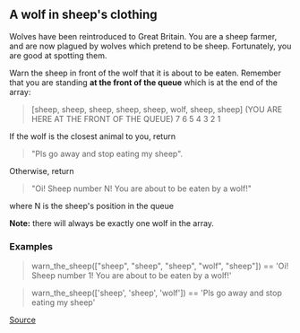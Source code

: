 ## A wolf in sheep's clothing

Wolves have been reintroduced to Great Britain. You are a sheep farmer, and are now plagued by wolves which pretend to be sheep. Fortunately, you are good at spotting them.

Warn the sheep in front of the wolf that it is about to be eaten. Remember that you are standing **at the front of the queue** which is at the end of the array:

> [sheep, sheep, sheep, sheep, sheep, wolf, sheep, sheep]      (YOU ARE HERE AT THE FRONT OF THE QUEUE)
>   7      6      5      4      3            2      1

If the wolf is the closest animal to you, return

> "Pls go away and stop eating my sheep". 

Otherwise, return

> "Oi! Sheep number N! You are about to be eaten by a wolf!" 

where N is the sheep's position in the queue

**Note:** there will always be exactly one wolf in the array.

### Examples

> warn_the_sheep(["sheep", "sheep", "sheep", "wolf", "sheep"]) == 'Oi! Sheep number 1! You are about to be eaten by a wolf!'

> warn_the_sheep(['sheep', 'sheep', 'wolf']) == 'Pls go away and stop eating my sheep'

[Source](https://www.codewars.com/kata/5c8bfa44b9d1192e1ebd3d15/train/python)